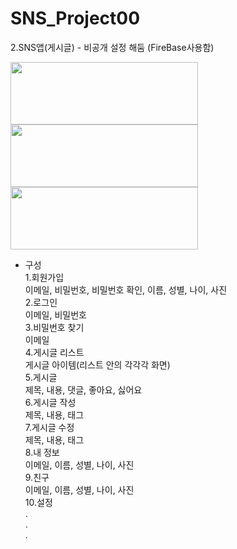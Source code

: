 # SNS_Project00
2.SNS앱(게시글) - 비공개 설정 해둠 (FireBase사용함) 


<img src="https://www.gstatic.com/devrel-devsite/va3a0eb1ff00a004a87e2f93101f27917d794beecfd23556fc6d8627bba2ff3cf/android/images/lockup.svg" width="300" height="100">

<img src="https://www.gstatic.com/devrel-devsite/va3a0eb1ff00a004a87e2f93101f27917d794beecfd23556fc6d8627bba2ff3cf/firebase/images/lockup.png" width="300" height="100">

<img src="https://github.com/bumptech/glide/blob/master/static/glide_logo.png?raw=true" width="300" height="100">

- 구성<br>
 1.회원가입<br>
   이메일, 비밀번호, 비밀번호 확인, 이름, 성별, 나이, 사진<br>
 2.로그인<br>
   이메일, 비밀번호<br>
 3.비밀번호 찾기<br>
   이메일<br>
 4.게시글 리스트<br>
   게시글 아이템(리스트 안의 각각각 화면)<br>
 5.게시글<br>
   제목, 내용, 댓글, 좋아요, 싫어요<br>
 6.게시글 작성<br>
   제목, 내용, 태그<br>
 7.게시글 수정<br>
   제목, 내용, 태그<br>
 8.내 정보<br>
   이메일, 이름, 성별, 나이, 사진<br>
 9.친구<br>
   이메일, 이름, 성별, 나이, 사진<br>
 10.설정<br>
   .<br>
   .<br>
   .<br>
  
